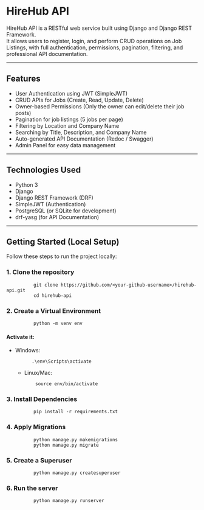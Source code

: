 # HireHub API 

HireHub API is a RESTful web service built using Django and Django REST Framework.  
It allows users to register, login, and perform CRUD operations on Job Listings, with full authentication, permissions, pagination, filtering, and professional API documentation.

---

##  Features

- User Authentication using JWT (SimpleJWT)
- CRUD APIs for Jobs (Create, Read, Update, Delete)
- Owner-based Permissions (Only the owner can edit/delete their job posts)
- Pagination for job listings (5 jobs per page)
- Filtering by Location and Company Name
- Searching by Title, Description, and Company Name
- Auto-generated API Documentation (Redoc / Swagger)
- Admin Panel for easy data management

---

##  Technologies Used

- Python 3
- Django
- Django REST Framework (DRF)
- SimpleJWT (Authentication)
- PostgreSQL (or SQLite for development)
- drf-yasg (for API Documentation)

---

##  Getting Started (Local Setup)

Follow these steps to run the project locally:

### 1. Clone the repository


              git clone https://github.com/<your-github-username>/hirehub-api.git
              cd hirehub-api

            
### 2. Create a Virtual Environment
              python -m venv env
#### Activate it:
  - Windows:
    
              .\env\Scripts\activate
    
    - Linux/Mac:
      
              source env/bin/activate

### 3. Install Dependencies

              pip install -r requirements.txt

 ### 4. Apply Migrations

              python manage.py makemigrations
              python manage.py migrate
 

 ### 5. Create a Superuser
              python manage.py createsuperuser

### 6. Run the server

              python manage.py runserver

